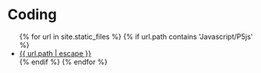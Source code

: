 # Coding

<head>
  <title>Index of /</title>
</head>

<body>
  <ul>
    {% for url in site.static_files %}
      {% if url.path contains 'Javascript/P5js' %}
        <li><a href="{{ site.baseurl | escape }}{{ url.path | escape }}">{{ url.path | escape }}</a> </li>
      {% endif %}
    {% endfor %}
  </ul>
</body>
